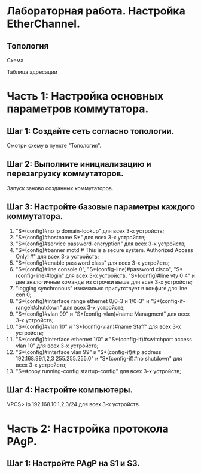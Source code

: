 # Лабораторная работа. Настройка EtherChannel.

## Топология

Схема

Таблица адресации

# Часть 1:	Настройка основных параметров коммутатора.

## Шаг 1:	Создайте сеть согласно топологии.
 Смотри схему в пункте "Топология".

## Шаг 2:	Выполните инициализацию и перезагрузку коммутаторов.
 Запуск заново созданных коммутаторов.
 
## Шаг 3:	Настройте базовые параметры каждого коммутатора. 
 1. "S*(config)#no ip domain-lookup" для всех 3-х устройств;
 2. "S*(config)#hostname S*" для всех 3-х устройств;
 3. "S*(config)#service password-encryption" для всех 3-х устройств;
 4. "S*(config)#banner motd # This is a secure system. Authorized Access Only! #" для всех 3-х устройств;
 5. "S*(config)#enable password class" для всех 3-х устройств;
 6. "S*(config)#line console 0", "S*(config-line)#password cisco", "S*(config-line)#login" для всех 3-х устройств,
    "S*(config)#line vty 0 4" и две аналогичные команды из строчки выше для всех 3-х устройств;
 7. "logging synchronous" изначально присутствует в конфиге для line con 0;   
 8. "S*(config)#interface range ethernet 0/0-3 и 1/0-3" и "S*(config-if-range)#shutdown" для всех 3-х устройств;
 9. "S*(config)#vlan 99" и "S*(config-vlan)#name Managment" для всех 3-х устройств; 
10. "S*(config)#vlan 10" и "S*(config-vlan)#name Staff" для всех 3-х устройств;
11. "S*(config)#interface ethernet 1/0" и "S*(config-if)#switchport access vlan 10" для всех 3-х устройств;
12. "S*(config)#interface vlan 99" и "S*(config-if)#ip address 192.168.99.1,2,3 255.255.255.0" и "S*(config-if)#no shutdown" для всех 3-х устройств;
13. "S*#copy running-config startup-config" для всех 3-х устройств;

## Шаг 4:	Настройте компьютеры.

   VPCS> ip 192.168.10.1,2,3/24 для всех 3-х устройств.
   
# Часть 2:	Настройка протокола PAgP.

## Шаг 1:	Настройте PAgP на S1 и S3.


 

